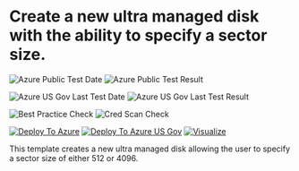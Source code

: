 # Create a new ultra managed disk with the ability to specify a sector size. 

![Azure Public Test Date](https://azurequickstartsservice.blob.core.windows.net/badges/201-ultra-managed-disk/PublicLastTestDate.svg)
![Azure Public Test Result](https://azurequickstartsservice.blob.core.windows.net/badges/201-ultra-managed-disk/PublicDeployment.svg)

![Azure US Gov Last Test Date](https://azurequickstartsservice.blob.core.windows.net/badges/201-ultra-managed-disk/FairfaxLastTestDate.svg)
![Azure US Gov Last Test Result](https://azurequickstartsservice.blob.core.windows.net/badges/201-ultra-managed-disk/FairfaxDeployment.svg)

![Best Practice Check](https://azurequickstartsservice.blob.core.windows.net/badges/201-ultra-managed-disk/BestPracticeResult.svg)
![Cred Scan Check](https://azurequickstartsservice.blob.core.windows.net/badges/201-ultra-managed-disk/CredScanResult.svg)

[![Deploy To Azure](https://raw.githubusercontent.com/fathym-it/azure-quickstart-templates/master/1-CONTRIBUTION-GUIDE/images/deploytoazure.svg?sanitize=true)](https://portal.azure.com/#create/Microsoft.Template/uri/https%3A%2F%2Fraw.githubusercontent.com%2Ffathym-it%2Fazure-quickstart-templates%2Fmaster%2F201-ultra-managed-disk%2Fazuredeploy.json)  [![Deploy To Azure US Gov](https://raw.githubusercontent.com/fathym-it/azure-quickstart-templates/master/1-CONTRIBUTION-GUIDE/images/deploytoazuregov.svg?sanitize=true)](https://portal.azure.us/#create/Microsoft.Template/uri/https%3A%2F%2Fraw.githubusercontent.com%2Ffathym-it%2Fazure-quickstart-templates%2Fmaster%2F201-ultra-managed-disk%2Fazuredeploy.json)  [![Visualize](https://raw.githubusercontent.com/fathym-it/azure-quickstart-templates/master/1-CONTRIBUTION-GUIDE/images/visualizebutton.svg?sanitize=true)](http://armviz.io/#/?load=https%3A%2F%2Fraw.githubusercontent.com%2Ffathym-it%2Fazure-quickstart-templates%2Fmaster%2F201-ultra-managed-disk%2Fazuredeploy.json)

This template creates a new ultra managed disk allowing the user to specify a sector size of either 512 or 4096.
